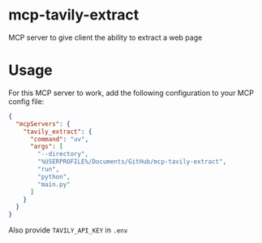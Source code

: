 # mcp-tavily-extract

MCP server to give client the ability to extract a web page

# Usage

For this MCP server to work, add the following configuration to your MCP config file:

```json
{
  "mcpServers": {
    "tavily_extract": {
      "command": "uv",
      "args": [
        "--directory",
        "%USERPROFILE%/Documents/GitHub/mcp-tavily-extract",
        "run",
        "python",
        "main.py"
      ]
    }
  }
}
```

Also provide `TAVILY_API_KEY` in `.env`

